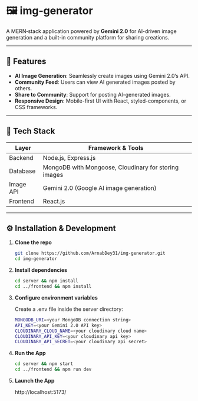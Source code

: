 # 🖼️ img-generator

A MERN‑stack application powered by **Gemini 2.0** for AI-driven image generation and a built-in community platform for sharing creations.

---

## 🚀 Features

- **AI Image Generation**: Seamlessly create images using Gemini 2.0’s API.
- **Community Feed**: Users can view AI generated images posted by others.
- **Share to Community**: Support for posting AI-generated images.
- **Responsive Design**: Mobile-first UI with React, styled-components, or CSS frameworks.

---

## 🧱 Tech Stack

| Layer     | Framework & Tools                                    |
| --------- | ---------------------------------------------------- |
| Backend   | Node.js, Express.js                                  |
| Database  | MongoDB with Mongoose, Cloudinary for storing images |
| Image API | Gemini 2.0 (Google AI image generation)              |
| Frontend  | React.js                                             |

---

## ⚙️ Installation & Development

1. **Clone the repo**

   ```bash
   git clone https://github.com/ArnabDey31/img-generator.git
   cd img-generator
   ```

2. **Install dependencies**
   ```bash
   cd server && npm install
   cd ../frontend && npm install
   ```
3. **Configure environment variables**

   Create a .env file inside the server directory:

   ```bash
   MONGODB_URI=<your MongoDB connection string>
   API_KEY=<your Gemini 2.0 API key>
   CLOUDINARY_CLOUD_NAME=<your cloudinary cloud name>
   CLOUDINARY_API_KEY=<your cloudinary api key>
   CLOUDINARY_API_SECRET=<your cloudinary api secret>
   ```

4. **Run the App**
   ```bash
   cd server && npm start
   cd ../frontend && npm run dev
   ```
5. **Launch the App**

   http://localhost:5173/

